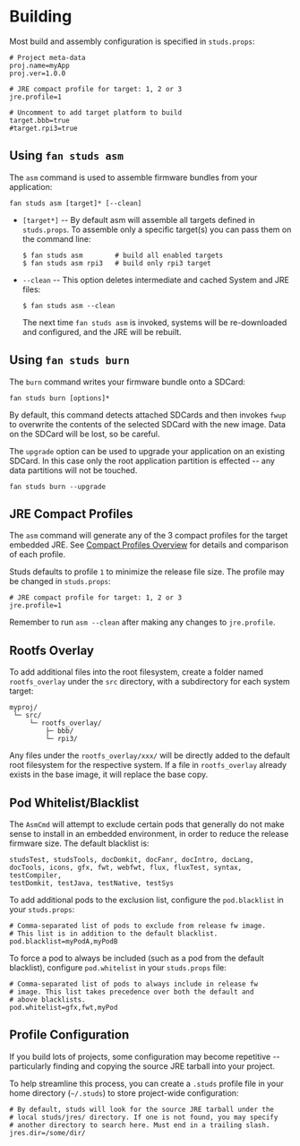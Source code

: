 # Building

Most build and assembly configuration is specified in `studs.props`:

    # Project meta-data
    proj.name=myApp
    proj.ver=1.0.0

    # JRE compact profile for target: 1, 2 or 3
    jre.profile=1

    # Uncomment to add target platform to build
    target.bbb=true
    #target.rpi3=true

## Using `fan studs asm`

The `asm` command is used to assemble firmware bundles from your application:

    fan studs asm [target]* [--clean]

 - `[target*]` -- By default asm will assemble all targets defined in
   `studs.props`. To assemble only a specific target(s) you can pass them on
   the command line:

       $ fan studs asm        # build all enabled targets
       $ fan studs asm rpi3   # build only rpi3 target

  - `--clean` -- This option deletes intermediate and cached System and JRE
    files:

        $ fan studs asm --clean

    The next time `fan studs asm` is invoked, systems will be re-downloaded and
    configured, and the JRE will be rebuilt.

## Using `fan studs burn`

The `burn` command writes your firmware bundle onto a SDCard:

    fan studs burn [options]*

By default, this command detects attached SDCards and then invokes `fwup` to
overwrite the contents of the selected SDCard with the new image. Data on the
SDCard will be lost, so be careful.

The `upgrade` option can be used to upgrade your application on an existing
SDCard. In this case only the root application partition is effected -- any
data partitions will not be touched.

    fan studs burn --upgrade

## JRE Compact Profiles

[jre-profiles]: http://www.oracle.com/technetwork/java/embedded/resources/tech/compact-profiles-overview-2157132.html

The `asm` command will generate any of the 3 compact profiles for the target
embedded JRE. See [Compact Profiles Overview][jre-profiles] for details and
comparison of each profile.

Studs defaults to profile `1` to minimize the release file size. The profile
may be changed in `studs.props`:

    # JRE compact profile for target: 1, 2 or 3
    jre.profile=1

Remember to run `asm --clean` after making any changes to `jre.profile`.

## Rootfs Overlay

To add additional files into the root filesystem, create a folder named
`rootfs_overlay` under the `src` directory, with a subdirectory for each system
target:

    myproj/
     └─ src/
         └─ rootfs_overlay/
             ├─ bbb/
             └─ rpi3/

Any files under the `rootfs_overlay/xxx/` will be directly added to the default
root filesystem for the respective system. If a file in `rootfs_overlay`
already exists in the base image, it will replace the base copy.

## Pod Whitelist/Blacklist

The `AsmCmd` will attempt to exclude certain pods that generally do not make
sense to install in an embedded environment, in order to reduce the release
firmware size.  The default blacklist is:

    studsTest, studsTools, docDomkit, docFanr, docIntro, docLang,
    docTools, icons, gfx, fwt, webfwt, flux, fluxTest, syntax, testCompiler,
    testDomkit, testJava, testNative, testSys

To add additional pods to the exclusion list, configure the `pod.blacklist` in
your `studs.props`:

    # Comma-separated list of pods to exclude from release fw image.
    # This list is in addition to the default blacklist.
    pod.blacklist=myPodA,myPodB

To force a pod to always be included (such as a pod from the default
blacklist), configure `pod.whitelist` in your `studs.props` file:

    # Comma-separated list of pods to always include in release fw
    # image. This list takes precedence over both the default and
    # above blacklists.
    pod.whitelist=gfx,fwt,myPod

## Profile Configuration

If you build lots of projects, some configuration may become repetitive --
particularly finding and copying the source JRE tarball into your project.

To help streamline this process, you can create a `.studs` profile file in your
home directory (`~/.studs`) to store project-wide configuration:

    # By default, studs will look for the source JRE tarball under the
    # local studs/jres/ directory. If one is not found, you may specify
    # another directory to search here. Must end in a trailing slash.
    jres.dir=/some/dir/
